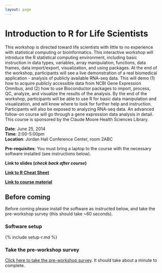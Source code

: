 ```yaml
---
layout: page
---
```


# Introduction to R for Life Scientists

This workshop is directed toward life scientists with little to no experience with statistical computing or bioinformatics. This interactive workshop will introduce the R statistical computing environment, including basic instruction in data types, variables, array manipulation, functions, data frames, data import/export, visualization, and using packages. At the end of the workshop, participants will see a live demonstration of a real biomedical application - analysis of publicly available RNA-seq data. This will demo (1) how to acquire publicly accessible data from NCBI Gene Expression Omnibus, and (2) how to use Bioconductor packages to import, process, QC, analyze, and visualize the results of the analysis. By the end of the workshop, participants will be able to use R for basic data manipulation and visualization, and will know where to look for further help and instruction. Participants will also be exposed to analyzing RNA-seq data. An advanced follow-on course will go through a gene expression data analysis in detail. This course is sponsored by the Claude Moore Health Sciences Library.

**Date**: June 25, 2014  
**Time**: 2:00-5:00pm  
**Location**: Jordan Hall Conference Center, room 2ABC

**Pre-requisites**: You must bring a laptop to the course with the necessary software installed (see instructions below).

**Link to slides (*check back after course*)**

**[Link to R Cheat Sheet](http://dx.doi.org/10.6084/m9.figshare.1080756)**

**[Link to course material](01-intro-r/)**

## Before coming

Before coming please install the software as instructed below, and take the pre-workshop survey (this should take ~60 seconds).

### Software setup

{% include setup-r.md %}

### Take the pre-workshop survey

[Click here to take the pre-workshop survey](https://docs.google.com/forms/d/1Ef4r-5yTOZO-rMGyjZ5M-wP3Q_j2WPtkp1HM_ksApnw/viewform). It should take about a minute to complete.
